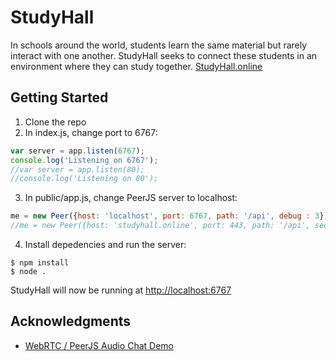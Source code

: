 # StudyHall

In schools around the world, students learn the same material but rarely interact with one another. StudyHall seeks to connect these students in an environment where they can study together. [StudyHall.online](https://studyhall.online)

## Getting Started

1. Clone the repo
2. In index.js, change port to 6767:
```javascript
var server = app.listen(6767);
console.log('Listening on 6767');
//var server = app.listen(80);
//console.log('Listening on 80');
```
3. In public/app.js, change PeerJS server to localhost:
```javascript
me = new Peer({host: 'localhost', port: 6767, path: '/api', debug : 3});
//me = new Peer({host: 'studyhall.online', port: 443, path: '/api', secure: true, debug : 0});
```
4. Install depedencies and run the server:
```
$ npm install
$ node .
```

StudyHall will now be running at <http://localhost:6767>

## Acknowledgments

* [WebRTC / PeerJS Audio Chat Demo](https://github.com/nwah/peerjs-audio-chat)
